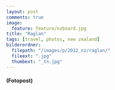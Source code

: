 ```yaml
---
layout: post
comments: true
image: 
  feature: feature/nzboard.jpg
title: "Raglan"
tags: [travel, photos, new zealand]
bilderordner:
  filepath: "/images/p/2012_nz/raglan/"
  fileext: ".jpg"
  thumbext: "_tn.jpg"
---
```


#### (Fotopost)
